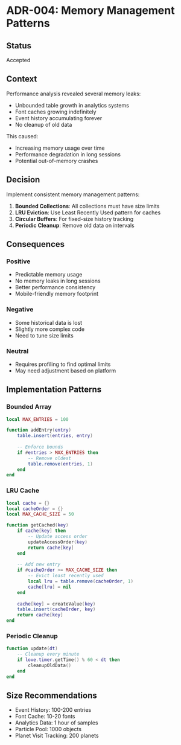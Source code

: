 # ADR-004: Memory Management Patterns

## Status
Accepted

## Context
Performance analysis revealed several memory leaks:
- Unbounded table growth in analytics systems
- Font caches growing indefinitely
- Event history accumulating forever
- No cleanup of old data

This caused:
- Increasing memory usage over time
- Performance degradation in long sessions
- Potential out-of-memory crashes

## Decision
Implement consistent memory management patterns:

1. **Bounded Collections**: All collections must have size limits
2. **LRU Eviction**: Use Least Recently Used pattern for caches
3. **Circular Buffers**: For fixed-size history tracking
4. **Periodic Cleanup**: Remove old data on intervals

## Consequences

### Positive
- Predictable memory usage
- No memory leaks in long sessions
- Better performance consistency
- Mobile-friendly memory footprint

### Negative
- Some historical data is lost
- Slightly more complex code
- Need to tune size limits

### Neutral
- Requires profiling to find optimal limits
- May need adjustment based on platform

## Implementation Patterns

### Bounded Array
```lua
local MAX_ENTRIES = 100

function addEntry(entry)
    table.insert(entries, entry)
    
    -- Enforce bounds
    if #entries > MAX_ENTRIES then
        -- Remove oldest
        table.remove(entries, 1)
    end
end
```

### LRU Cache
```lua
local cache = {}
local cacheOrder = {}
local MAX_CACHE_SIZE = 50

function getCached(key)
    if cache[key] then
        -- Update access order
        updateAccessOrder(key)
        return cache[key]
    end
    
    -- Add new entry
    if #cacheOrder >= MAX_CACHE_SIZE then
        -- Evict least recently used
        local lru = table.remove(cacheOrder, 1)
        cache[lru] = nil
    end
    
    cache[key] = createValue(key)
    table.insert(cacheOrder, key)
    return cache[key]
end
```

### Periodic Cleanup
```lua
function update(dt)
    -- Cleanup every minute
    if love.timer.getTime() % 60 < dt then
        cleanupOldData()
    end
end
```

## Size Recommendations
- Event History: 100-200 entries
- Font Cache: 10-20 fonts
- Analytics Data: 1 hour of samples
- Particle Pool: 1000 objects
- Planet Visit Tracking: 200 planets